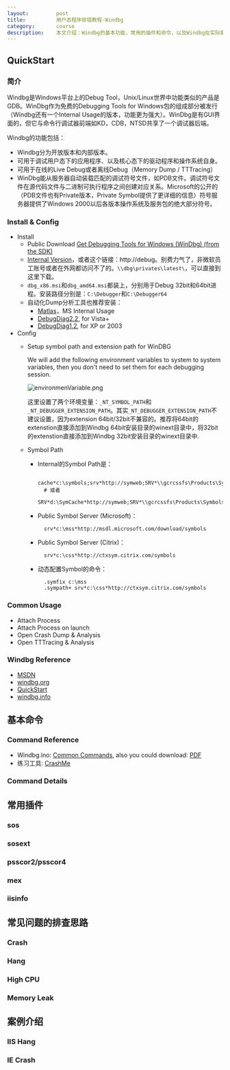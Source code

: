 ```yaml
---
layout:         post
title:          用户态程序排错教程-Windbg
category:       course
description:    本文介绍：Windbg的基本功能，常用的插件和命令，以及Windbg在实际案例中的应用。
---
```


## QuickStart

### 简介

Windbg是Windows平台上的Debug Tool，Unix/Linux世界中功能类似的产品是GDB。WinDbg作为免费的Debugging Tools for Windows包的组成部分被发行（Windbg还有一个Internal Usage的版本，功能更为强大）。WinDbg是有GUI界面的，但它与命令行调试器前端如KD，CDB，NTSD共享了一个调试器后端。

Windbg的功能包括：

- Windbg分为开放版本和内部版本。
- 可用于调试用户态下的应用程序、以及核心态下的驱动程序和操作系统自身。
- 可用于在线的Live Debug或者离线Debug（Memory Dump / TTTracing）
- WinDbg能从服务器自动装载匹配的调试符号文件，如PDB文件。调试符号文件在源代码文件与二进制可执行程序之间创建对应关系。Microsoft的公开的（PDB文件也有Private版本，Private Symbol提供了更详细的信息）符号服务器提供了Windows 2000以后各版本操作系统及服务包的绝大部分符号。

### Install & Config

- Install
	- Public Download [Get Debugging Tools for Windows (WinDbg) (from the SDK)](https://go.microsoft.com/fwlink/p/?LinkId=536682)
	- [Internal Version](http://sharepoint/sites/debug/Tips/Windows%20Debugger.aspx)，或者这个链接：http://debug。别费力气了，非微软员工账号或者在外网都访问不了的。`\\dbg\privates\latest\`，可以直接到这里下载。
	- `dbg_x86.msi`和`dbg_amd64.msi`都装上，分别用于Debug 32bit和64bit进程。安装路径分别是：`C:\Debugger`和`C:\Debugger64`
	- 自动化Dump分析工具也推荐安装：
		- [Matlas](http://toolbox/MAtlas)，MS Internal Usage
		- [DebugDiag2.2](https://www.microsoft.com/en-us/download/details.aspx?id=49924), for Vista+
		- [DebugDiag1.2](https://www.microsoft.com/en-us/download/details.aspx?id=26798), for XP or 2003
- Config
	- Setup symbol path and extension path for WinDBG

		We will add the following environment variables to system to system variables, then you don't need to set them for each debugging session.
     
		![environmenVariable.png](http://7xudfs.com1.z0.glb.clouddn.com/c357331791434ffe98d84126ee441091-environmenVariable.png)
		
		这里设置了两个环境变量：`_NT_SYMBOL_PATH`和`_NT_DEBUGGER_EXTENSION_PATH`。其实`_NT_DEBUGGER_EXTENSION_PATH`不建议设置，因为extension 64bit/32bit不兼容的。推荐将64bit的extenstion直接添加到Windbg 64bit安装目录的winext目录中，将32bit的extenstion直接添加到Windbg 32bit安装目录的winext目录中.

	- Symbol Path
		- Internal的Symbol Path是：
				
				cache*c:\symbols;srv*http://symweb;SRV*\\gcrcssfs\Products\Symbols
				# 或者
				SRV*d:\SymCache*http://symweb;SRV*\\gcrcssfs\Products\Symbols
		- Public Symbol Server (Microsoft)：
			
				srv*c:\mss*http://msdl.microsoft.com/download/symbols
		- Public Symbol Server (Citrix)：	

				srv*c:\css*http://ctxsym.citrix.com/symbols
		- 动态配置Symbol的命令：
		
				.symfix c:\mss
				.sympath+ srv*c:\css*http://ctxsym.citrix.com/symbols

### Common Usage

- Attach Process
- Attach Process on launch
- Open Crash Dump & Analysis
- Open TTTracing & Analysis

### Windbg Reference

- [MSDN](https://msdn.microsoft.com/en-us/library/windows/hardware/ff551063(v=vs.85).aspx)
- [windbg.org](http://www.windbg.org/)
- [QuickStart](https://msdn.microsoft.com/en-us/library/windows/hardware/dn745911(v=vs.85).aspx)
- [windbg.info](http://www.windbg.info/)

## 基本命令

### Command Reference
- Windbg.ino: [Common Commands](http://www.windbg.info/doc/1-common-cmds.html), also you could download: [PDF](http://www.windbg.info/download/doc/pdf/WinDbg_cmds.pdf)
- 练习工具: [CrashMe](http://www.windbg.info/apps/46-crashme.html)

### Command Details

## 常用插件

### sos

### sosext

### psscor2/psscor4

### mex

### iisinfo

## 常见问题的排查思路

### Crash

### Hang

### High CPU

### Memory Leak

## 案例介绍

### IIS Hang

### IE Crash